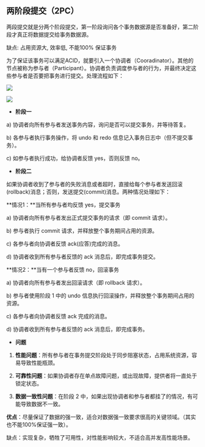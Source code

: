 ## 两阶段提交（2PC）

两段提交就是分两个阶段提交，第一阶段询问各个事务数据源是否准备好，第二阶段才真正将数据提交给事务数据源。

缺点: 占用资源大, 效率低, 不能100% 保证事务

为了保证该事务可以满足ACID，就要引入一个协调者（Cooradinator）。其他的节点被称为参与者（Participant）。协调者负责调度参与者的行为，并最终决定这些参与者是否要把事务进行提交。处理流程如下：



![](https://ae01.alicdn.com/kf/H85274b67b3bc4b9daf151074e22dea99j.png)

![](https://youpaiyun.zongqilive.cn/image/20200917193342.png)



- **阶段一**

a) 协调者向所有参与者发送事务内容，询问是否可以提交事务，并等待答复。

b) 各参与者执行事务操作，将 undo 和 redo 信息记入事务日志中（但不提交事务）。

c) 如参与者执行成功，给协调者反馈 yes，否则反馈 no。



-  **阶段二**

如果协调者收到了参与者的失败消息或者超时，直接给每个参与者发送回滚(rollback)消息；否则，发送提交(commit)消息。两种情况处理如下：



**情况1：**当所有参与者均反馈 yes，提交事务

a) 协调者向所有参与者发出正式提交事务的请求（即 commit 请求）。

b) 参与者执行 commit 请求，并释放整个事务期间占用的资源。

c) 各参与者向协调者反馈 ack(应答)完成的消息。

d) 协调者收到所有参与者反馈的 ack 消息后，即完成事务提交。



**情况2：**当有一个参与者反馈 no，回滚事务

a) 协调者向所有参与者发出回滚请求（即 rollback 请求）。

b) 参与者使用阶段 1 中的 undo 信息执行回滚操作，并释放整个事务期间占用的资源。

c) 各参与者向协调者反馈 ack 完成的消息。

d) 协调者收到所有参与者反馈的 ack 消息后，即完成事务。



- **问题**

1) **性能问题**：所有参与者在事务提交阶段处于同步阻塞状态，占用系统资源，容易导致性能瓶颈。

2) **可靠性问题**：如果协调者存在单点故障问题，或出现故障，提供者将一直处于锁定状态。

3) **数据一致性问题**：在阶段 2 中，如果出现协调者和参与者都挂了的情况，有可能导致数据不一致。





**优点**：尽量保证了数据的强一致，适合对数据强一致要求很高的关键领域。（其实也不能100%保证强一致）。

缺点：实现复杂，牺牲了可用性，对性能影响较大，不适合高并发高性能场景。



